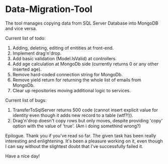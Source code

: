 # Data-Migration-Tool
The tool manages copying data from SQL Server Database into MongoDB and vice versa.

Current list of todo:
1. Adding, deleting, editing of enitities at front-end.
2. Implement drag'n'drop.
3. Add basic validation (Model.IsValid) at controllers.
4. Add age calculation at MongoDb side (currently returns 0 or any other inserted age).
5. Remove hard-coded connection string for MongoDb.
6. Remove yield return for returning the whole list of emails from MongoDb.
7. Clear up repositories moving additional logic to services.

Current list of bugs:
1. TransferToSqlServer returns 500 code (cannot insert explicit value for identity even though it adds new record to a table (wtf?!)).
2. Drag'n'drop doesn't copy rows but only moves, despite providing 'copy' option with the value of 'true'. (Am i doing somethind wrong?)

Epilogue.
Thank you if you've read so far. The given task has been really interesting and enlightening. It's been a pleasure working on it, even though I can say without the slightest doubt that I've successfully failed it.

Have a nice day!
